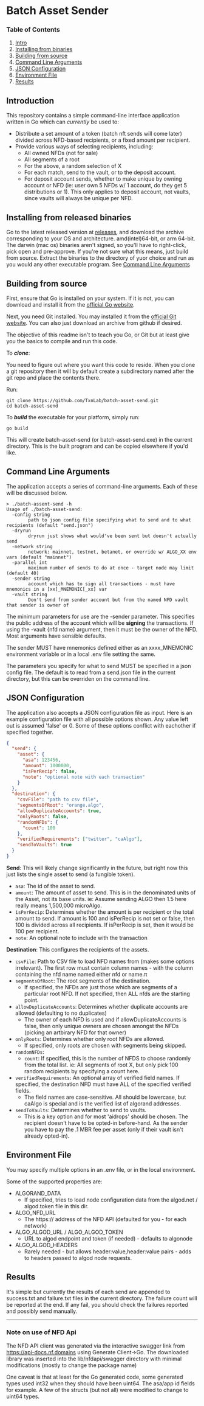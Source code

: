 # Batch Asset Sender

### Table of Contents

1. [Intro](#introduction)
2. [Installing from binaries](#installing-from-released-binaries)
2. [Building from source](#building-from-source)
2. [Command Line Arguments](#command-line-arguments)
3. [JSON Configuration](#json-configuration)
4. [Environment File](#environment-file)
5. [Results](#results)

## Introduction

This repository contains a simple command-line interface application written in Go which can _currently_ be used to:
* Distribute a set amount of a token (batch nft sends will come later) divided across NFD-based recipients, or a fixed amount per recipient.
* Provide various ways of selecting recipients, including:
    * All owned NFDs (not for sale)
    * All segments of a root
    * For the above, a random selection of X
    * For each match, send to the vault, or to the deposit account.
    * For deposit account sends, whether to make unique by owning account or NFD (ie: user own 5 NFDs w/ 1 account, do they get 5 distributions or 1).  This only applies to deposit account, not vaults, since vaults will always be unique per NFD.

## Installing from released binaries

Go to the latest released version at [releases](https://github.com/TxnLab/batch-asset-send/releases), and download the archive corresponding to your OS and architecture.
amd(intel)64-bit, or arm 64-bit.  The darwin (mac os) binaries aren't signed, so you'll have to right-click, pick open and pre-approve.  If you're not sure what this means, just build from source.
Extract the binaries to the directory of yuor choice and run as you would any other executable program.  See [Command Line Arguments](#command-line-arguments) 


## Building from source

First, ensure that Go is installed on your system. If it is not, you can download and install it from
the [official Go website](https://golang.org/dl/).

Next, you need Git installed.  You may installed it from the [official Git website](https://git-scm.com/downloads).  You can also just download an archive from github if desired.

The objective of this readme isn't to teach you Go, or Git but at least give you the basics to compile and run this code.

To ***clone***:

You need to figure out where you want this code to reside.  When you clone a git repository then it will by default create a subdirectory named after the git repo and place the contents there.

Run:
```shell
git clone https://github.com/TxnLab/batch-asset-send.git
cd batch-asset-send
```

To ***build*** the executable for your platform, simply run:

```shell
go build
```

This will create batch-asset-send (or batch-asset-send.exe) in the current directory.  This is the built program and can be copied elsewhere if you'd like.

## Command Line Arguments

The application accepts a series of command-line arguments. Each of these will be discussed below.

```
> ./batch-assent-send -h
Usage of ./batch-asset-send:
  -config string
    	path to json config file specifying what to send and to what recipients (default "send.json")
  -dryrun
    	dryrun just shows what would've been sent but doesn't actually send
  -network string
    	network: mainnet, testnet, betanet, or override w/ ALGO_XX env vars (default "mainnet")
  -parallel int
    	maximum number of sends to do at once - target node may limit (default 40)
  -sender string
    	account which has to sign all transactions - must have mnemonics in a [xx]_MNEMONIC[_xx] var
  -vault string
    	Don't send from sender account but from the named NFD vault that sender is owner of
```

The minimum parameters for use are the -sender parameter.
This specifies the public address of the account which will be **signing** the transactions.  If using the -vault {nfd name} argument, then it must be the owner of the NFD.  Most arguments have sensible defaults.

The sender MUST have mnemonics defined either as an xxxx_MNEMONIC environment variable or in a local .env file setting the same.

The parameters you specify for what to send MUST be specified in a json config file.
The default is to read from a send.json file in the current directory, but this can be overriden on the command line.

## JSON Configuration

The application also accepts a JSON configuration file as input. Here is an example configuration file with all possible options shown.  Any value left out is assumed 'false' or 0.
Some of these options conflict with eachother if specified together. 

```json
{
  "send": {
    "asset": {
      "asa": 123456,
      "amount": 1000000,
      "isPerRecip": false,
      "note": "optional note with each transaction"
    }
  },
  "destination": {
    "csvFile": "path to csv file",
    "segmentsOfRoot": "orange.algo",
    "allowDuplicateAccounts": true,
    "onlyRoots": false,
    "randomNFDs": {
      "count": 100
    },
    "verifiedRequirements": ["twitter", "caAlgo"],
    "sendToVaults": true
  }
}
```

**Send**: This will likely change significantly in the future, but right now this just lists the single asset to send (a fungible token).
- `asa`: The id of the asset to send.
- `amount`: The amount of asset to send.  This is in the denominated units of the Asset, not its base units.  ie: Assume sending ALGO then 1.5 here really means 1,500,000 microAlgo.
- `isPerRecip`: Determines whether the amount is per recipient or the total amount to send.  If amount is 100 and isPerRecip is not set or false, then 100 is divided across all recipients.  If isPerRecip is set, then it would be 100 per recipient.
- `note`: An optional note to include with the transaction

**Destination**: This configures the recipients of the assets.
- `csvFile`: Path to CSV file to load NFD names from (makes some options irrelevant). The first row must contain column names - with the column containing the nfd name named either nfd or name.π
- `segmentsOfRoot`: The root segments of the destination.
  - If specified, the NFDs are just those which are segments of a particular root NFD.  If not specified, then ALL nfds are the starting point. 
- `allowDuplicateAccounts`: Determines whether duplicate accounts are allowed (defaulting to no duplicates)
  - The owner of each NFD is used and if allowDuplicateAccounts is false, then only unique owners are chosen amongst the NFDs (picking an artbirary NFD for that owner)
- `onlyRoots`: Determines whether only root NFDs are allowed.
  - If specified, only roots are chosen with segments being skipped.
- `randomNFDs`: 
  - `count`: If specified, this is the number of NFDS to choose randomly from the total list.  ie: All segments of root X, but only pick 100 random recipients by specifying a count here.
- `verifiedRequirements`: An optional array of verified field names.  If specified, the destination NFD must have ALL of the specified verified fields.
  - The field names are case-sensitive.  All should be lowercase, but caAlgo is special and is the verified list of algorand addresses. 
- `sendToVaults`: Determines whether to send to vaults.
  - This is a key option and for most 'aidrops' should be chosen.  The recipient doesn't have to be opted-in before-hand.  As the sender you have to pay the .1 MBR fee per asset (only if their vault isn't already opted-in).

## Environment File

You may specify multiple options in an .env file, or in the local environment.

Some of the supported properties are:

* ALGORAND_DATA
  * If specified, tries to load node configuration data from the algod.net / algod.token file in this dir.
* ALGO_NFD_URL
  * The https:// address of the NFD API (defaulted for you - for each network)
* ALGO_ALGOD_URL / ALGO_ALGOD_TOKEN
  * URL to algod endpoint and token (if needed) - defaults to algonode
* ALGO_ALGOD_HEADERS
  * Rarely needed - but allows header:value,header:value pairs - adds to headers passed to algod node requests.

## Results

It's simple but currently the results of each send are appended to success.txt and failure.txt files in the current directory.
The failure count will be reported at the end.  If any fail, you should check the failures reported and possibly send manually. 

---
### Note on use of NFD Api

The NFD API client was generated via the interactive swagger link from https://api-docs.nf.domains using Generate
Client->Go.
The downloaded library was inserted into the lib/nfdapi/swagger directory with minimal modifications (mostly to change the package name)

One caveat is that at least for the Go generated code, some generated types used int32 when they should have been uint64.
The asa/app id fields for example.  A few of the structs (but not all) were modified to change to uint64 types.

